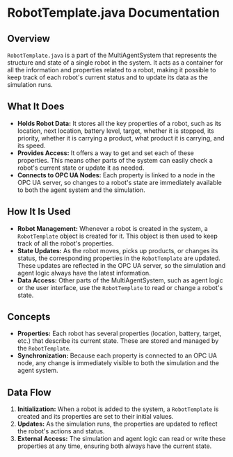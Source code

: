 # RobotTemplate.java Documentation

## Overview

`RobotTemplate.java` is a part of the MultiAgentSystem that represents the structure and state of a single robot in the system. It acts as a container for all the information and properties related to a robot, making it possible to keep track of each robot's current status and to update its data as the simulation runs.

## What It Does

- **Holds Robot Data:** It stores all the key properties of a robot, such as its location, next location, battery level, target, whether it is stopped, its priority, whether it is carrying a product, what product it is carrying, and its speed.
- **Provides Access:** It offers a way to get and set each of these properties. This means other parts of the system can easily check a robot's current state or update it as needed.
- **Connects to OPC UA Nodes:** Each property is linked to a node in the OPC UA server, so changes to a robot's state are immediately available to both the agent system and the simulation.

## How It Is Used

- **Robot Management:** Whenever a robot is created in the system, a `RobotTemplate` object is created for it. This object is then used to keep track of all the robot's properties.
- **State Updates:** As the robot moves, picks up products, or changes its status, the corresponding properties in the `RobotTemplate` are updated. These updates are reflected in the OPC UA server, so the simulation and agent logic always have the latest information.
- **Data Access:** Other parts of the MultiAgentSystem, such as agent logic or the user interface, use the `RobotTemplate` to read or change a robot's state.

## Concepts

- **Properties:** Each robot has several properties (location, battery, target, etc.) that describe its current state. These are stored and managed by the `RobotTemplate`.
- **Synchronization:** Because each property is connected to an OPC UA node, any change is immediately visible to both the simulation and the agent system.

## Data Flow

1. **Initialization:** When a robot is added to the system, a `RobotTemplate` is created and its properties are set to their initial values.
2. **Updates:** As the simulation runs, the properties are updated to reflect the robot's actions and status.
3. **External Access:** The simulation and agent logic can read or write these properties at any time, ensuring both always have the current state.


